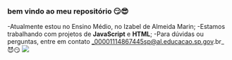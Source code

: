 ### bem vindo ao meu repositório 😏😎

-Atualmente estou no Ensino Médio, no Izabel de Almeida Marin;
-Estamos trabalhando com projetos de **JavaScript** e **HTML**;
-Para dúvidas ou perguntas, entre em contato
_00001114867445sp@al.educacao.sp.gov.br_😈😏
![](https://media1.tenor.com/m/NDfsV6HNb8EAAAAC/ryan-reynolds-wade-wilson.gif)
